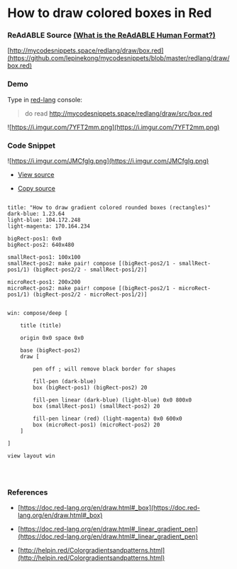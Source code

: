 
# How to draw colored boxes in Red


### ReAdABLE Source [(What is the ReAdABLE Human Format?)](http://readablehumanformat.com)

[http://mycodesnippets.space/redlang/draw/box.red](https://github.com/lepinekong/mycodesnippets/blob/master/redlang/draw/box.red)


### Demo

Type in [red-lang](https://www.red-lang.org/p/download.html) console: 
>do read http://mycodesnippets.space/redlang/draw/src/box.red

![https://i.imgur.com/7YFT2mm.png](https://i.imgur.com/7YFT2mm.png)
                    

### Code Snippet

![https://i.imgur.com/JMCfgIg.png](https://i.imgur.com/JMCfgIg.png)
                    
- [View source](https://github.com/lepinekong/mycodesnippets/blob/master/redlang/draw/src/box.red)
                        
- [Copy source](https://raw.githubusercontent.com/lepinekong/mycodesnippets/master/redlang/draw/src/box.red)
                        


```red

title: "How to draw gradient colored rounded boxes (rectangles)"
dark-blue: 1.23.64
light-blue: 104.172.248
light-magenta: 170.164.234

bigRect-pos1: 0x0
bigRect-pos2: 640x480

smallRect-pos1: 100x100
smallRect-pos2: make pair! compose [(bigRect-pos2/1 - smallRect-pos1/1) (bigRect-pos2/2 - smallRect-pos1/2)]

microRect-pos1: 200x200
microRect-pos2: make pair! compose [(bigRect-pos2/1 - microRect-pos1/1) (bigRect-pos2/2 - microRect-pos1/2)]


win: compose/deep [

    title (title)

    origin 0x0 space 0x0

    base (bigRect-pos2)
    draw [

        pen off ; will remove black border for shapes

        fill-pen (dark-blue) 
        box (bigRect-pos1) (bigRect-pos2) 20

        fill-pen linear (dark-blue) (light-blue) 0x0 800x0
        box (smallRect-pos1) (smallRect-pos2) 20

        fill-pen linear (red) (light-magenta) 0x0 600x0
        box (microRect-pos1) (microRect-pos2) 20
    ]

]

view layout win


        
```



### References

- [https://doc.red-lang.org/en/draw.html#_box](https://doc.red-lang.org/en/draw.html#_box)
                        
- [https://doc.red-lang.org/en/draw.html#_linear_gradient_pen](https://doc.red-lang.org/en/draw.html#_linear_gradient_pen)
                        
- [http://helpin.red/Colorgradientsandpatterns.html](http://helpin.red/Colorgradientsandpatterns.html)
                        
